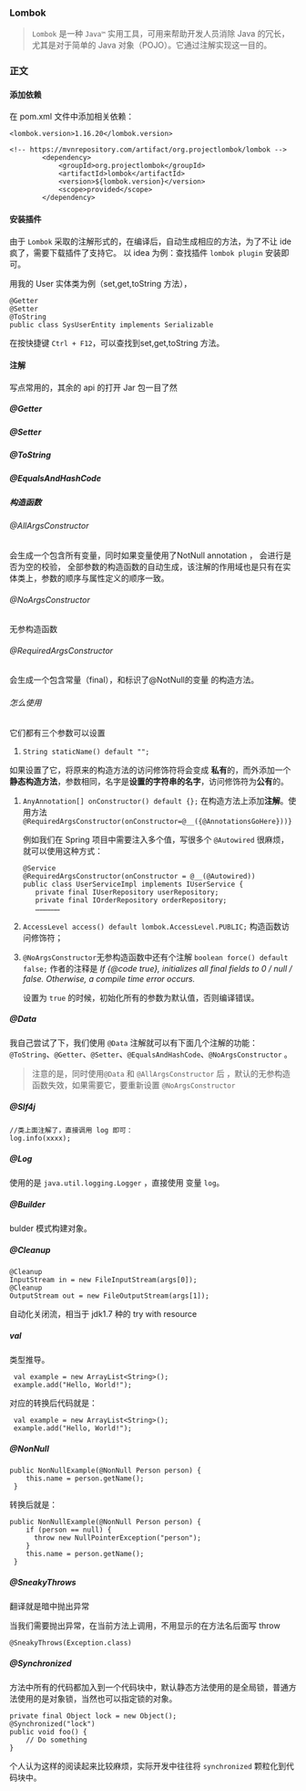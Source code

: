 ### Lombok

> `Lombok` 是一种 `Java™` 实用工具，可用来帮助开发人员消除 Java 的冗长，尤其是对于简单的 Java 对象（POJO）。它通过注解实现这一目的。

### 正文

#### 添加依赖

在 pom.xml 文件中添加相关依赖：

```
<lombok.version>1.16.20</lombok.version>

<!-- https://mvnrepository.com/artifact/org.projectlombok/lombok -->
        <dependency>
            <groupId>org.projectlombok</groupId>
            <artifactId>lombok</artifactId>
            <version>${lombok.version}</version>
            <scope>provided</scope>
        </dependency>
```

#### 安装插件

由于 `Lombok` 采取的注解形式的，在编译后，自动生成相应的方法，为了不让 ide 疯了，需要下载插件了支持它。 
以 idea 为例：查找插件 `lombok plugin` 安装即可。

用我的 User 实体类为例（set,get,toString 方法），

```
@Getter
@Setter
@ToString
public class SysUserEntity implements Serializable
```

在按快捷键 `Ctrl + F12`，可以查找到set,get,toString 方法。

#### 注解

写点常用的，其余的 api 的打开 Jar 包一目了然

##### @Getter

##### @Setter

##### @ToString

##### @EqualsAndHashCode

##### 构造函数

###### @AllArgsConstructor

会生成一个包含所有变量，同时如果变量使用了NotNull annotation ， 会进行是否为空的校验， 
全部参数的构造函数的自动生成，该注解的作用域也是只有在实体类上，参数的顺序与属性定义的顺序一致。

###### @NoArgsConstructor

无参构造函数

###### @RequiredArgsConstructor

会生成一个包含常量（final），和标识了@NotNull的变量 的构造方法。

###### 怎么使用

它们都有三个参数可以设置 
1. `String staticName() default "";`

如果设置了它，将原来的构造方法的访问修饰符将会变成 **私有**的，而外添加一个**静态构造方法**，参数相同，名字是**设置的字符串的名字**，访问修饰符为**公有**的。

1. `AnyAnnotation[] onConstructor() default {};` 
   在构造方法上添加**注解**。使用方法`@RequiredArgsConstructor(onConstructor=@__({@AnnotationsGoHere}))}`

   例如我们在 Spring 项目中需要注入多个值，写很多个 `@Autowired` 很麻烦，就可以使用这种方式：

   ```
   @Service
   @RequiredArgsConstructor(onConstructor = @__(@Autowired))
   public class UserServiceImpl implements IUserService {
      private final IUserRepository userRepository;
      private final IOrderRepository orderRepository;
      ………………
   ```

2. `AccessLevel access() default lombok.AccessLevel.PUBLIC;` 
   构造函数访问修饰符；

3. `@NoArgsConstructor`无参构造函数中还有个注解 `boolean force() default false;` 
   作者的注释是 *If {@code true}, initializes all final fields to 0 / null / false. Otherwise, a compile time error occurs.*

   设置为 `true` 的时候，初始化所有的参数为默认值，否则编译错误。

##### @Data

我自己尝试了下，我们使用 `@Data` 注解就可以有下面几个注解的功能： `@ToString`、`@Getter`、`@Setter`、`@EqualsAndHashCode`、`@NoArgsConstructor` 。

> 注意的是，同时使用`@Data` 和 `@AllArgsConstructor` 后 ，默认的无参构造函数失效，如果需要它，要重新设置 `@NoArgsConstructor`

##### @Slf4j

```
//类上面注解了，直接调用 log 即可：
log.info(xxxx);
```

##### @Log

使用的是 `java.util.logging.Logger` ，直接使用 变量 `log`。

##### @Builder

bulder 模式构建对象。

##### @Cleanup

```
@Cleanup 
InputStream in = new FileInputStream(args[0]);
@Cleanup 
OutputStream out = new FileOutputStream(args[1]);
```

自动化关闭流，相当于 jdk1.7 种的 try with resource

##### val

类型推导。

```
 val example = new ArrayList<String>();
 example.add("Hello, World!");
```

对应的转换后代码就是：

```
 val example = new ArrayList<String>();
 example.add("Hello, World!");
```

##### @NonNull

```
public NonNullExample(@NonNull Person person) {
    this.name = person.getName();
 }
```

转换后就是：

```
public NonNullExample(@NonNull Person person) {
    if (person == null) {
      throw new NullPointerException("person");
    }
    this.name = person.getName();
 }
```

##### @SneakyThrows

翻译就是暗中抛出异常

当我们需要抛出异常，在当前方法上调用，不用显示的在方法名后面写 throw

```
@SneakyThrows(Exception.class)
```

##### @Synchronized

方法中所有的代码都加入到一个代码块中，默认静态方法使用的是全局锁，普通方法使用的是对象锁，当然也可以指定锁的对象。

```
private final Object lock = new Object();
@Synchronized("lock")
public void foo() {
    // Do something
}
```

个人认为这样的阅读起来比较麻烦，实际开发中往往将 `synchronized` 颗粒化到代码块中。